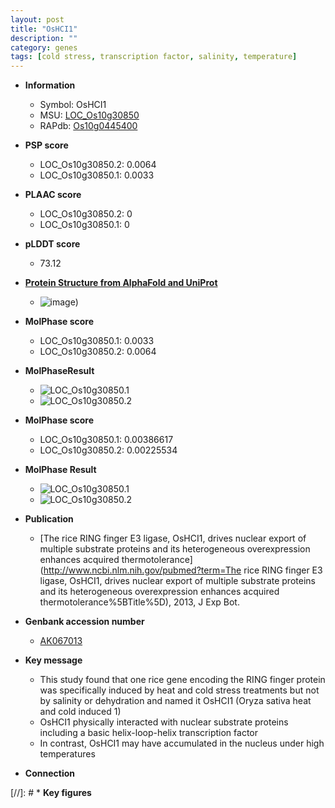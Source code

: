 ```yaml
---
layout: post
title: "OsHCI1"
description: ""
category: genes
tags: [cold stress, transcription factor, salinity, temperature]
---
```


* **Information**  
    + Symbol: OsHCI1  
    + MSU: [LOC_Os10g30850](http://rice.plantbiology.msu.edu/cgi-bin/ORF_infopage.cgi?orf=LOC_Os10g30850)  
    + RAPdb: [Os10g0445400](http://rapdb.dna.affrc.go.jp/viewer/gbrowse_details/irgsp1?name=Os10g0445400)  

* **PSP score**  
    + LOC_Os10g30850.2: 0.0064 
    + LOC_Os10g30850.1: 0.0033 

* **PLAAC score**  
    + LOC_Os10g30850.2: 0 
    + LOC_Os10g30850.1: 0 

* **pLDDT score**
    + 73.12

* **[Protein Structure from AlphaFold and UniProt](https://www.uniprot.org/uniprotkb/Q337S4/entry#structure)**
    + ![image](https://ricepsp.github.io/images/Q3/AF-Q337S4-F1.png))

* **MolPhase score**
    + LOC_Os10g30850.1: 0.0033
    + LOC_Os10g30850.2: 0.0064

* **MolPhaseResult**
    + ![LOC_Os10g30850.1](https://ricepsp.github.io/pictures/LOC_Os10g/LOC_Os10g30850.1.png)
    + ![LOC_Os10g30850.2](https://ricepsp.github.io/pictures/LOC_Os10g/LOC_Os10g30850.2.png)

* **MolPhase score**
    + LOC_Os10g30850.1: 0.00386617
    + LOC_Os10g30850.2: 0.00225534

* **MolPhase Result**
    + ![LOC_Os10g30850.1](https://304243504.github.io/Pictures/LOC_Os10g/LOC_Os10g30850.1.png)
    + ![LOC_Os10g30850.2](https://304243504.github.io/Pictures/LOC_Os10g/LOC_Os10g30850.2.png)

* **Publication**  
    + [The rice RING finger E3 ligase, OsHCI1, drives nuclear export of multiple substrate proteins and its heterogeneous overexpression enhances acquired thermotolerance](http://www.ncbi.nlm.nih.gov/pubmed?term=The rice RING finger E3 ligase, OsHCI1, drives nuclear export of multiple substrate proteins and its heterogeneous overexpression enhances acquired thermotolerance%5BTitle%5D), 2013, J Exp Bot.

* **Genbank accession number**  
    + [AK067013](http://www.ncbi.nlm.nih.gov/nuccore/AK067013)

* **Key message**  
    + This study found that one rice gene encoding the RING finger protein was specifically induced by heat and cold stress treatments but not by salinity or dehydration and named it OsHCI1 (Oryza sativa heat and cold induced 1)
    + OsHCI1 physically interacted with nuclear substrate proteins including a basic helix-loop-helix transcription factor
    + In contrast, OsHCI1 may have accumulated in the nucleus under high temperatures

* **Connection**  

[//]: # * **Key figures**  


